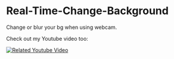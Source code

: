 # Real-Time-Change-Background
Change or blur your bg when using webcam.

Check out my Youtube video too:

[![Related Youtube Video](https://img.youtube.com/vi/kVckWiPSxcs/0.jpg)](https://www.youtube.com/watch?v=kVckWiPSxcs)
